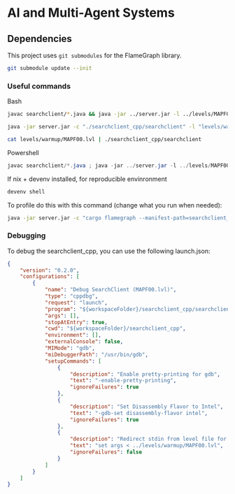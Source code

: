 # AI and Multi-Agent Systems

## Dependencies

This project uses `git submodules` for the FlameGraph library.

```bash
git submodule update --init
```

### Useful commands

Bash

```bash
javac searchclient/*.java && java -jar ../server.jar -l ../levels/MAPF00.lvl -c "java -Xmx8g searchclient.SearchClient -heur zero -bfs" -g -s 150 -t 180 
```

```bash
java -jar server.jar -c "./searchclient_cpp/searchclient" -l "levels/warmup/MAPF00.lvl" -g
```

```bash
cat levels/warmup/MAPF00.lvl | ./searchclient_cpp/searchclient
```

Powershell

```powershell
javac searchclient/*.java ; java -jar ../server.jar -l ../levels/MAPF00.lvl -c "java -Xmx8g searchclient.SearchClient -heur zero -bfs" -g -s 150 -t 180 
```

If nix + devenv installed, for reproducible envinronment

```bash
devenv shell
```

To profile do this with this command (change what you run when needed):

```bash
java -jar server.jar -c "cargo flamegraph --manifest-path=searchclient_rust/Cargo.toml" -l "levels/warmup/MAsimple1.lvl" -g
```

### Debugging

To debug the searchclient_cpp, you can use the following launch.json:

```json
{
    "version": "0.2.0",
    "configurations": [
        {
            "name": "Debug SearchClient (MAPF00.lvl)",
            "type": "cppdbg",
            "request": "launch",
            "program": "${workspaceFolder}/searchclient_cpp/searchclient",
            "args": [],
            "stopAtEntry": true,
            "cwd": "${workspaceFolder}/searchclient_cpp",
            "environment": [],
            "externalConsole": false,
            "MIMode": "gdb",
            "miDebuggerPath": "/usr/bin/gdb",
            "setupCommands": [
                {
                    "description": "Enable pretty-printing for gdb",
                    "text": "-enable-pretty-printing",
                    "ignoreFailures": true
                },
                {
                    "description": "Set Disassembly Flavor to Intel",
                    "text": "-gdb-set disassembly-flavor intel",
                    "ignoreFailures": true
                },
                {
                    "description": "Redirect stdin from level file for the 'run' command",
                    "text": "set args < ../levels/warmup/MAPF00.lvl",
                    "ignoreFailures": false
                }
            ]
        }
    ]
}
```
